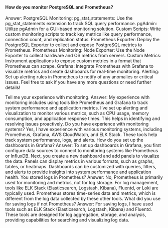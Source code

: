 #### How do you monitor PostgreSQL and Prometheus?
Answer:
PostgreSQL Monitoring:
pg_stat_statements: Use the pg_stat_statements extension to track SQL query performance.
pgAdmin: Utilize pgAdmin for a GUI-based monitoring solution.
Custom Scripts: Write custom monitoring scripts to track key metrics like query performance, connection count, and replication status.
Prometheus Exporter: Deploy the PostgreSQL Exporter to collect and expose PostgreSQL metrics to Prometheus.
Prometheus Monitoring:
Node Exporter: Use the Node Exporter to collect hardware and OS metrics from servers.
Custom Metrics: Instrument applications to expose custom metrics in a format that Prometheus can scrape.
Grafana: Integrate Prometheus with Grafana to visualize metrics and create dashboards for real-time monitoring.
Alerting: Set up alerting rules in Prometheus to notify of any anomalies or critical issues.
Feel free to ask if you have any more questions or need further details!



Tell me your experience with monitoring.
Answer: My experience with monitoring includes using tools like Prometheus and Grafana to track system performance and application metrics. I’ve set up alerting and visualization to monitor various metrics, such as CPU usage, memory consumption, and application response times. This helps in identifying and resolving issues proactively.
Do you have experience with monitoring systems?
Yes, I have experience with various monitoring systems, including Prometheus, Grafana, AWS CloudWatch, and ELK Stack. These tools help track system performance, logs, and alerts.
How do you set up the dashboards in Grafana?
Answer: To set up dashboards in Grafana, you first configure data sources to connect to monitoring systems like Prometheus or InfluxDB. Next, you create a new dashboard and add panels to visualize the data. Panels can display metrics in various formats, such as graphs, tables, or heatmaps. Dashboards can be customized with queries, filters, and alerts to provide insights into system performance and application health.
You stored logs in Prometheus?
Answer: No, Prometheus is primarily used for monitoring and metrics, not for log storage. For log management, tools like ELK Stack (Elasticsearch, Logstash, Kibana), Fluentd, or Loki are typically used. Prometheus stores time-series data and metrics, which is different from the log data collected by these other tools.
What did you use for saving logs if not Prometheus?
Answer: For saving logs, I have used tools such as ELK Stack (Elasticsearch, Logstash, Kibana) and Fluentd. These tools are designed for log aggregation, storage, and analysis, providing capabilities for searching and visualizing log data.
